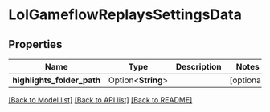 # LolGameflowReplaysSettingsData

## Properties

Name | Type | Description | Notes
------------ | ------------- | ------------- | -------------
**highlights_folder_path** | Option<**String**> |  | [optional]

[[Back to Model list]](../README.md#documentation-for-models) [[Back to API list]](../README.md#documentation-for-api-endpoints) [[Back to README]](../README.md)


